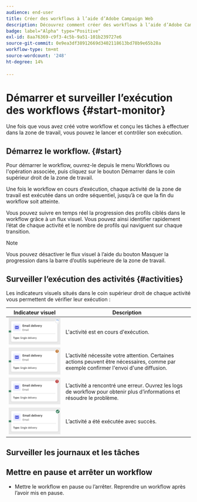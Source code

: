 ```yaml
---
audience: end-user
title: Créer des workflows à l’aide d’Adobe Campaign Web
description: Découvrez comment créer des workflows à l’aide d’Adobe Campaign Web.
badge: label="Alpha" type="Positive"
exl-id: 8aa76369-c9f3-4c5b-9a51-101b239727e6
source-git-commit: 0e9ea3df38912669d3402118613bd78b9e65b28a
workflow-type: tm+mt
source-wordcount: '248'
ht-degree: 14%

---
```


# Démarrer et surveiller l’exécution des workflows {#start-monitor}

Une fois que vous avez créé votre workflow et conçu les tâches à effectuer dans la zone de travail, vous pouvez le lancer et contrôler son exécution.

## Démarrez le workflow. {#start}

Pour démarrer le workflow, ouvrez-le depuis le menu Workflows ou l&#39;opération associée, puis cliquez sur le bouton Démarrer dans le coin supérieur droit de la zone de travail.

Une fois le workflow en cours d’exécution, chaque activité de la zone de travail est exécutée dans un ordre séquentiel, jusqu’à ce que la fin du workflow soit atteinte.

Vous pouvez suivre en temps réel la progression des profils ciblés dans le workflow grâce à un flux visuel. Vous pouvez ainsi identifier rapidement l’état de chaque activité et le nombre de profils qui naviguent sur chaque transition.

>[!NOTE]
>
>Vous pouvez désactiver le flux visuel à l’aide du bouton Masquer la progression dans la barre d’outils supérieure de la zone de travail.

## Surveiller l’exécution des activités {#activities}

Les indicateurs visuels situés dans le coin supérieur droit de chaque activité vous permettent de vérifier leur exécution :

| Indicateur visuel | Description |
|-----|------------|
| ![](assets/activity-status-pending.png) | L&#39;activité est en cours d&#39;exécution. |
| ![](assets/activity-status-orange.png) | L’activité nécessite votre attention. Certaines actions peuvent être nécessaires, comme par exemple confirmer l&#39;envoi d&#39;une diffusion. |
| ![](assets/activity-status-red.png) | L’activité a rencontré une erreur. Ouvrez les logs de workflow pour obtenir plus d’informations et résoudre le problème. |
| ![](assets/activity-status-green.png) | L’activité a été exécutée avec succès. |

## Surveiller les journaux et les tâches

## Mettre en pause et arrêter un workflow

* Mettre le workflow en pause ou l’arrêter. Reprendre un workflow après l’avoir mis en pause.